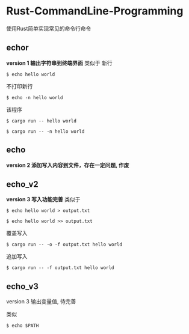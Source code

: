 # Rust-CommandLine-Programming
使用Rust简单实现常见的命令行命令

## echor
**version 1 输出字符串到终端界面**
类似于
新行
```shell
$ echo hello world
```
不打印新行
```shell
$ echo -n hello world
```
该程序
```shell
$ cargo run -- hello world 
```
```shell
$ cargo run -- -n hello world 
```
## echo
**version 2 添加写入内容到文件，存在一定问题, 作废**
## echo_v2
**version 3 写入功能完善**
类似于
```shell
$ echo hello world > output.txt
```
```shell
$ echo hello world >> output.txt
```
覆盖写入 
```shell
$ cargo run -- -o -f output.txt hello world
```
追加写入
```shell
$ cargo run -- -f output.txt hello world
```
## echo_v3
version 3 输出变量值, 待完善

类似
```shell
$ echo $PATH 
```

